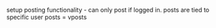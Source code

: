
setup posting functionality - can only post if logged in. 
posts are tied to specific user 
posts = vposts 